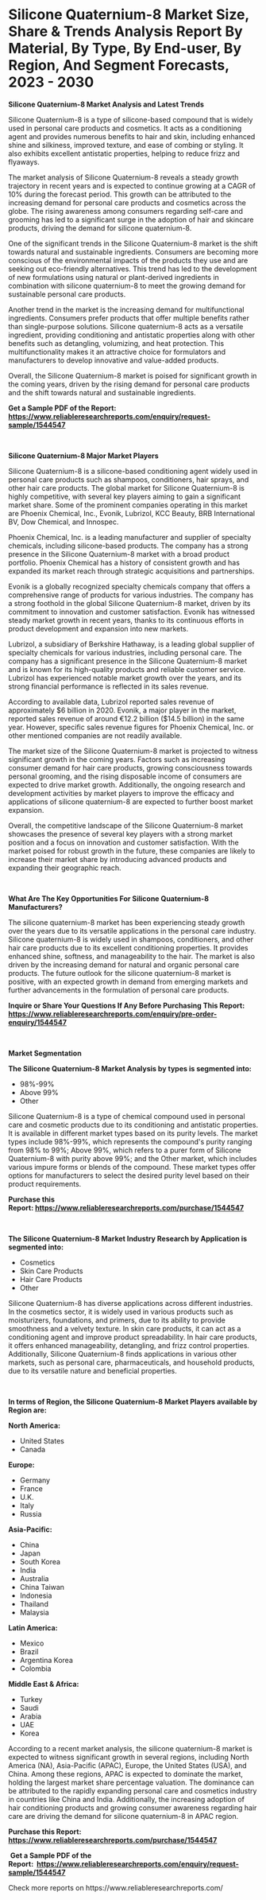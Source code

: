 <p><h1>Silicone Quaternium-8 Market Size, Share & Trends Analysis Report By Material, By Type, By End-user, By Region, And Segment Forecasts, 2023 - 2030</h1></p><p><strong>Silicone Quaternium-8 Market Analysis and Latest Trends</strong></p>
<p><p>Silicone Quaternium-8 is a type of silicone-based compound that is widely used in personal care products and cosmetics. It acts as a conditioning agent and provides numerous benefits to hair and skin, including enhanced shine and silkiness, improved texture, and ease of combing or styling. It also exhibits excellent antistatic properties, helping to reduce frizz and flyaways.</p><p>The market analysis of Silicone Quaternium-8 reveals a steady growth trajectory in recent years and is expected to continue growing at a CAGR of 10% during the forecast period. This growth can be attributed to the increasing demand for personal care products and cosmetics across the globe. The rising awareness among consumers regarding self-care and grooming has led to a significant surge in the adoption of hair and skincare products, driving the demand for silicone quaternium-8.</p><p>One of the significant trends in the Silicone Quaternium-8 market is the shift towards natural and sustainable ingredients. Consumers are becoming more conscious of the environmental impacts of the products they use and are seeking out eco-friendly alternatives. This trend has led to the development of new formulations using natural or plant-derived ingredients in combination with silicone quaternium-8 to meet the growing demand for sustainable personal care products.</p><p>Another trend in the market is the increasing demand for multifunctional ingredients. Consumers prefer products that offer multiple benefits rather than single-purpose solutions. Silicone quaternium-8 acts as a versatile ingredient, providing conditioning and antistatic properties along with other benefits such as detangling, volumizing, and heat protection. This multifunctionality makes it an attractive choice for formulators and manufacturers to develop innovative and value-added products.</p><p>Overall, the Silicone Quaternium-8 market is poised for significant growth in the coming years, driven by the rising demand for personal care products and the shift towards natural and sustainable ingredients.</p></p>
<p><strong>Get a Sample PDF of the Report:&nbsp; <a href="https://www.reliableresearchreports.com/enquiry/request-sample/1544547">https://www.reliableresearchreports.com/enquiry/request-sample/1544547</a></strong></p>
<p>&nbsp;</p>
<p><strong>Silicone Quaternium-8 Major Market Players</strong></p>
<p><p>Silicone Quaternium-8 is a silicone-based conditioning agent widely used in personal care products such as shampoos, conditioners, hair sprays, and other hair care products. The global market for Silicone Quaternium-8 is highly competitive, with several key players aiming to gain a significant market share. Some of the prominent companies operating in this market are Phoenix Chemical, Inc., Evonik, Lubrizol, KCC Beauty, BRB International BV, Dow Chemical, and Innospec.</p><p>Phoenix Chemical, Inc. is a leading manufacturer and supplier of specialty chemicals, including silicone-based products. The company has a strong presence in the Silicone Quaternium-8 market with a broad product portfolio. Phoenix Chemical has a history of consistent growth and has expanded its market reach through strategic acquisitions and partnerships.</p><p>Evonik is a globally recognized specialty chemicals company that offers a comprehensive range of products for various industries. The company has a strong foothold in the global Silicone Quaternium-8 market, driven by its commitment to innovation and customer satisfaction. Evonik has witnessed steady market growth in recent years, thanks to its continuous efforts in product development and expansion into new markets.</p><p>Lubrizol, a subsidiary of Berkshire Hathaway, is a leading global supplier of specialty chemicals for various industries, including personal care. The company has a significant presence in the Silicone Quaternium-8 market and is known for its high-quality products and reliable customer service. Lubrizol has experienced notable market growth over the years, and its strong financial performance is reflected in its sales revenue.</p><p>According to available data, Lubrizol reported sales revenue of approximately $6 billion in 2020. Evonik, a major player in the market, reported sales revenue of around €12.2 billion ($14.5 billion) in the same year. However, specific sales revenue figures for Phoenix Chemical, Inc. or other mentioned companies are not readily available.</p><p>The market size of the Silicone Quaternium-8 market is projected to witness significant growth in the coming years. Factors such as increasing consumer demand for hair care products, growing consciousness towards personal grooming, and the rising disposable income of consumers are expected to drive market growth. Additionally, the ongoing research and development activities by market players to improve the efficacy and applications of silicone quaternium-8 are expected to further boost market expansion.</p><p>Overall, the competitive landscape of the Silicone Quaternium-8 market showcases the presence of several key players with a strong market position and a focus on innovation and customer satisfaction. With the market poised for robust growth in the future, these companies are likely to increase their market share by introducing advanced products and expanding their geographic reach.</p></p>
<p>&nbsp;</p>
<p><strong>What Are The Key Opportunities For Silicone Quaternium-8 Manufacturers?</strong></p>
<p><p>The silicone quaternium-8 market has been experiencing steady growth over the years due to its versatile applications in the personal care industry. Silicone quaternium-8 is widely used in shampoos, conditioners, and other hair care products due to its excellent conditioning properties. It provides enhanced shine, softness, and manageability to the hair. The market is also driven by the increasing demand for natural and organic personal care products. The future outlook for the silicone quaternium-8 market is positive, with an expected growth in demand from emerging markets and further advancements in the formulation of personal care products.</p></p>
<p><strong>Inquire or Share Your Questions If Any Before Purchasing This Report: <a href="https://www.reliableresearchreports.com/enquiry/pre-order-enquiry/1544547">https://www.reliableresearchreports.com/enquiry/pre-order-enquiry/1544547</a></strong></p>
<p>&nbsp;</p>
<p><strong>Market Segmentation</strong></p>
<p><strong>The Silicone Quaternium-8 Market Analysis by types is segmented into:</strong></p>
<p><ul><li>98%-99%</li><li>Above 99%</li><li>Other</li></ul></p>
<p><p>Silicone Quaternium-8 is a type of chemical compound used in personal care and cosmetic products due to its conditioning and antistatic properties. It is available in different market types based on its purity levels. The market types include 98%-99%, which represents the compound's purity ranging from 98% to 99%; Above 99%, which refers to a purer form of Silicone Quaternium-8 with purity above 99%; and the Other market, which includes various impure forms or blends of the compound. These market types offer options for manufacturers to select the desired purity level based on their product requirements.</p></p>
<p><strong>Purchase this Report:&nbsp;<a href="https://www.reliableresearchreports.com/purchase/1544547">https://www.reliableresearchreports.com/purchase/1544547</a></strong></p>
<p>&nbsp;</p>
<p><strong>The Silicone Quaternium-8 Market Industry Research by Application is segmented into:</strong></p>
<p><ul><li>Cosmetics</li><li>Skin Care Products</li><li>Hair Care Products</li><li>Other</li></ul></p>
<p><p>Silicone Quaternium-8 has diverse applications across different industries. In the cosmetics sector, it is widely used in various products such as moisturizers, foundations, and primers, due to its ability to provide smoothness and a velvety texture. In skin care products, it can act as a conditioning agent and improve product spreadability. In hair care products, it offers enhanced manageability, detangling, and frizz control properties. Additionally, Silicone Quaternium-8 finds applications in various other markets, such as personal care, pharmaceuticals, and household products, due to its versatile nature and beneficial properties.</p></p>
<p>&nbsp;</p>
<p><strong>In terms of Region, the Silicone Quaternium-8 Market Players available by Region are:</strong></p>
<p>
    <p> <strong> North America: </strong>
        <ul>
            <li>United States</li>
            <li>Canada</li>
        </ul>
        </p> 
    <p> <strong> Europe: </strong>
        <ul>
            <li>Germany</li>
            <li>France</li>
            <li>U.K.</li>
            <li>Italy</li>
            <li>Russia</li>
        </ul>
        </p> 
    <p> <strong> Asia-Pacific: </strong>
        <ul>
            <li>China</li>
            <li>Japan</li>
            <li>South Korea</li>
            <li>India</li>
            <li>Australia</li>
            <li>China Taiwan</li>
            <li>Indonesia</li>
            <li>Thailand</li>
            <li>Malaysia</li>
        </ul>
        </p> 
    <p> <strong> Latin America: </strong>
        <ul>
            <li>Mexico</li>
            <li>Brazil</li>
            <li>Argentina Korea</li>
            <li>Colombia</li>
        </ul>
        </p> 
    <p> <strong> Middle East & Africa: </strong>
        <ul>
            <li>Turkey</li>
            <li>Saudi</li>
            <li>Arabia</li>
            <li>UAE</li>
            <li>Korea</li>
        </ul>
    </p>
    </p>
<p><p>According to a recent market analysis, the silicone quaternium-8 market is expected to witness significant growth in several regions, including North America (NA), Asia-Pacific (APAC), Europe, the United States (USA), and China. Among these regions, APAC is expected to dominate the market, holding the largest market share percentage valuation. The dominance can be attributed to the rapidly expanding personal care and cosmetics industry in countries like China and India. Additionally, the increasing adoption of hair conditioning products and growing consumer awareness regarding hair care are driving the demand for silicone quaternium-8 in APAC region.</p></p>
<p><strong>Purchase this Report: <a href="https://www.reliableresearchreports.com/purchase/1544547">https://www.reliableresearchreports.com/purchase/1544547</a></strong></p>
<p>&nbsp;<strong>Get a Sample PDF of the Report:&nbsp;&nbsp;<a href="https://www.reliableresearchreports.com/enquiry/request-sample/1544547">https://www.reliableresearchreports.com/enquiry/request-sample/1544547</a></strong></p>
<p><strong></strong></p>
<p>Check more reports on https://www.reliableresearchreports.com/</p>